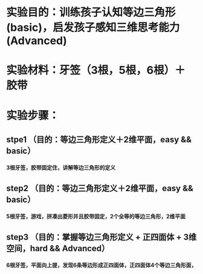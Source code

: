 # 实验目的：训练孩子认知等边三角形(basic)，启发孩子感知三维思考能力(Advanced)
# 实验材料：牙签（3根，5根，6根）＋ 胶带
# 实验步骤：
## stpe1 （目的：等边三角形定义＋2维平面，easy && basic）
#### 3根牙签，胶带固定住，讲解等边三角形的定义
## step2  （目的：等边三角形定义＋2维平面，easy && basic）
#### 5根牙签，游戏，拼凑出菱形并且胶带固定，2个全等的等边三角形，2维平面
## step3 （目的：掌握等边三角形定义 + 正四面体 + 3维空间，hard && Advanced）
#### 6根牙签，平面向上提，发现6条等边形成正四面体，正四面体4个等边三角形面，
